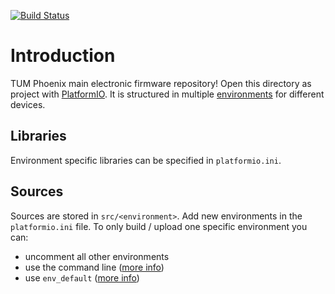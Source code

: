 [![Build Status](https://travis-ci.org/tum-phoenix/drive_teensy_main.svg?branch=master)](https://travis-ci.org/tum-phoenix/drive_teensy_main)

# Introduction
TUM Phoenix main electronic firmware repository! Open this directory as project with [PlatformIO](https://platformio.org/). It is structured in multiple [environments](http://docs.platformio.org/en/latest/projectconf/section_env.html) for different devices.

## Libraries
Environment specific libraries can be specified in `platformio.ini`.

## Sources
Sources are stored in `src/<environment>`. Add new environments in the `platformio.ini` file.
To only build / upload one specific environment you can:
* uncomment all other environments
* use the command line ([more info](http://docs.platformio.org/en/latest/userguide/cmd_run.html#cmdoption-platformio-run-e))
* use `env_default` ([more info](http://docs.platformio.org/en/latest/projectconf/section_platformio.html#projectconf-pio-env-default))